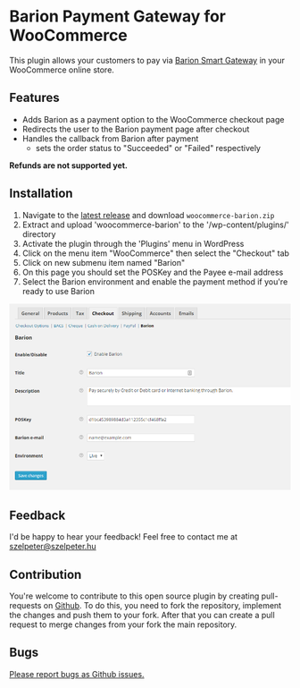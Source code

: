 # Barion Payment Gateway for WooCommerce

This plugin allows your customers to pay via [Barion Smart Gateway](https://www.barion.com/) in your WooCommerce online store.

## Features

- Adds Barion as a payment option to the WooCommerce checkout page
- Redirects the user to the Barion payment page after checkout
- Handles the callback from Barion after payment
  - sets the order status to "Succeeded" or "Failed" respectively

**Refunds are not supported yet.**

## Installation

1. Navigate to the [latest release](https://github.com/szelpe/woocommerce-barion/releases/latest) and download `woocommerce-barion.zip`
1. Extract and upload 'woocommerce-barion' to the '/wp-content/plugins/' directory
1. Activate the plugin through the 'Plugins' menu in WordPress
1. Click on the menu item "WooCommerce" then select the "Checkout" tab
1. Click on new submenu item named "Barion"
1. On this page you should set the POSKey and the Payee e-mail address 
1. Select the Barion environment and enable the payment method if you're ready to use Barion

![](checkout-settings.png)

## Feedback

I'd be happy to hear your feedback! Feel free to contact me at szelpeter@szelpeter.hu 

## Contribution

You're welcome to contribute to this open source plugin by creating pull-requests on [Github](https://github.com/szelpe/woocommerce-barion). To do this, you need to fork the repository, implement the changes and push them to your fork. After that you can create a pull request to merge changes from your fork the main repository.

## Bugs

[Please report bugs as Github issues.](https://github.com/szelpe/woocommerce-barion/issues)
